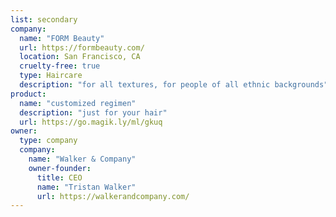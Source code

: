 ```yaml
---
list: secondary
company:
  name: "FORM Beauty"
  url: https://formbeauty.com/
  location: San Francisco, CA
  cruelty-free: true
  type: Haircare
  description: "for all textures, for people of all ethnic backgrounds"
product:
  name: "customized regimen"
  description: "just for your hair"
  url: https://go.magik.ly/ml/gkuq
owner:
  type: company
  company:
    name: "Walker & Company"
    owner-founder:
      title: CEO
      name: "Tristan Walker"
      url: https://walkerandcompany.com/
---
```

